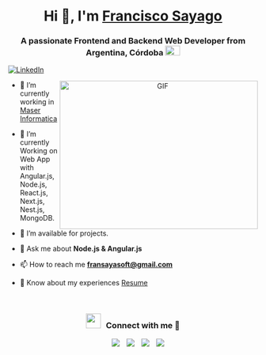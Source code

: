 <h1 align="center">Hi 👋, I'm <a href="https://100rabhcsmc.github.io/Me.io/" target="blank">Francisco Sayago</a></h1>
<h3 align="center">
  A passionate Frontend and Backend Web Developer from Argentina, Córdoba
  <img src="https://upload.wikimedia.org/wikipedia/commons/1/1a/Flag_of_Argentina.svg" alt="Argentina Flag" width="30" height="20">
</h3>

<p align="left">
  <a href="https://www.linkedin.com/in/francisco-sayago-503777260/" target="_blank">
    <img src="https://img.shields.io/badge/LinkedIn-Francisco%20Sayago-blue?style=for-the-badge&logo=linkedin" alt="LinkedIn">
  </a>
</p>

<a target="_blank" align="center">
  <img align="right" top="500" height="300" width="400" alt="GIF" src="https://media.giphy.com/media/SWoSkN6DxTszqIKEqv/giphy.gif">
</a>

- 🔭 I’m currently working in <a href="https://www.maserinformatica.com/index.php" target="blank">Maser Informatica</a>

- 🌱 I’m currently Working on Web App with Angular.js, Node.js, React.js, Next.js, Nest.js, MongoDB. 

- 🤝 I’m available for projects.

- 💬 Ask me about **Node.js & Angular.js**

- 📫 How to reach me **fransayasoft@gmail.com**

- 📄 Know about my experiences <a href="./Me/FRANCISCO SAYAGO-CV.pdf" target="blank">Resume</a>
<br/>
<h3 align="center" > <img src="https://media.giphy.com/media/iY8CRBdQXODJSCERIr/giphy.gif" width="30" height="30" style="margin-right: 10px;">Connect with me 🤝 </h3>

<p align="center">

 <div align="center"  class="icons-social" style="margin-left: 10px;">
        <a style="margin-left: 10px;"  target="_blank" href="https://www.linkedin.com/in/francisco-sayago-503777260/">
			<img src="https://img.icons8.com/doodle/40/000000/linkedin--v2.png"></a>
        <a style="margin-left: 10px;" target="_blank" href="https://github.com/Fransaya">
		<img src="https://img.icons8.com/doodle/40/000000/github--v1.png"></a>
        <a style="margin-left: 10px;" target="_blank" href="https://www.instagram.com/sayagofraan/">
			<img src="https://img.icons8.com/doodle/40/000000/instagram-new--v2.png"></a>
		<a style="margin-left: 10px;" target="_blank" href="https://x.com/fransayago04">
			<img src="https://img.icons8.com/doodle/1x/twitter-squared--v2.png" ></a>
      </div>

</p>
